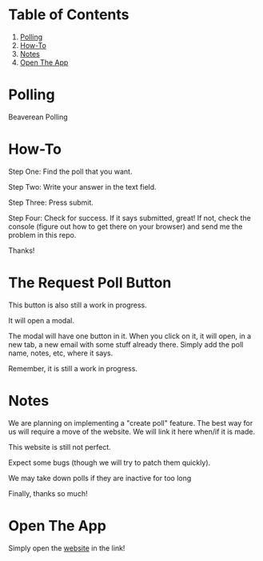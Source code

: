 # Table of Contents
1. [Polling ](#Polling)
2. [How-To](#How-To)
3. [Notes](#Notes)
3. [Open The App](#Open&nbsp;The&nbsp;App)
# Polling
Beaverean Polling

# How-To
Step One: Find the poll that you want.

Step Two: Write your answer in the text field.

Step Three: Press submit.

Step Four: Check for success. If it says submitted, great! If not, check the console (figure out how to get there on your browser) and send me the problem in this repo.

Thanks!

# The Request Poll Button

This button is also still a work in progress.

It will open a modal.

The modal will have one button in it. When you click on it, it will open, in a new tab, a new email with some stuff already there. Simply add the poll name, notes, etc, where it says.

Remember, it is still a work in progress.

# Notes

We are planning on implementing a "create poll" feature. The best way for us will require a move of the website. We will link it here when/if it is made.

This website is still not perfect. 

Expect some bugs (though we will try to patch them quickly).

We may take down polls if they are inactive for too long

Finally, thanks so much!

# Open&nbsp;The&nbsp;App

Simply open the [website](https://beaver-kingdom.github.io/polling/) in the link!
